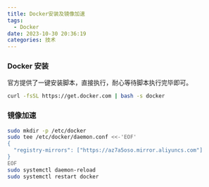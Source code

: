 ```yaml
---
title: Docker安装及镜像加速
tags:
  - Docker
date: 2023-10-30 20:36:19
categories: 技术
---
```


### Docker 安装

官方提供了一键安装脚本，直接执行，耐心等待脚本执行完毕即可。

```bash
curl -fsSL https://get.docker.com | bash -s docker
```

<!-- more -->

### 镜像加速

```bash
sudo mkdir -p /etc/docker
sudo tee /etc/docker/daemon.conf <<-'EOF'
{
  "registry-mirrors": ["https://az7a5oso.mirror.aliyuncs.com"]
}
EOF
sudo systemctl daemon-reload
sudo systemctl restart docker
```